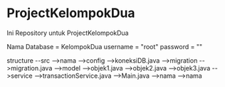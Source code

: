 # ProjectKelompokDua
Ini Repository untuk ProjectKelompokDua

Nama Database = KelompokDua
username = "root"
password = ""

structure 
--src
  -->nama
    -->config
      -->koneksiDB.java
    -->migration
      -->migration.java
    -->model
      -->objek1.java
      -->objek2.java
      -->objek3.java
    -->service
      -->transactionService.java
    -->Main.java
  -->nama
  -->nama
